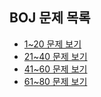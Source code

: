 ## BOJ 문제 목록

- [1~20 문제 보기](./boj/page1.md)
- [21~40 문제 보기](./boj/page2.md)
- [41~60 문제 보기](./boj/page3.md)
- [61~80 문제 보기](./boj/page4.md)